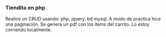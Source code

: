 ### Tiendita en php

<p>
  Realice un CRUD usando: php, jquery, bd mysql.
  A modo de practica hice una paginación.
  Se genera un pdf con los items del carrito.
  Lo estoy corriendo localmente.
</p>
